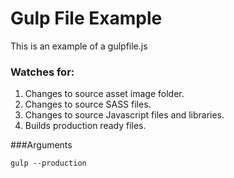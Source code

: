 # Gulp File Example

This is an example of a gulpfile.js

### Watches for:
1) Changes to source asset image folder.
2) Changes to source SASS files.
3) Changes to source Javascript files and libraries.
4) Builds production ready files.

###Arguments
```
gulp --production
```